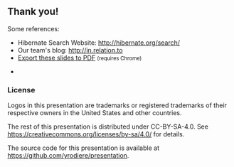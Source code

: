 <!-- .slide: data-state="focus" -->
## Thank you!

Some references:

* Hibernate Search Website: <http://hibernate.org/search/>
* Our team's blog: <http://in.relation.to>
* <a href="?print-pdf">Export these slides to PDF</a> <small>(requires Chrome)</small>

-

<!-- .element data-visibility="uncounted" -->

### License

Logos in this presentation are trademarks or registered trademarks of their respective owners in the United States and other countries.

The rest of this presentation is distributed under CC-BY-SA-4.0. See https://creativecommons.org/licenses/by-sa/4.0/ for details.

The source code for this presentation is available at https://github.com/yrodiere/presentation.
